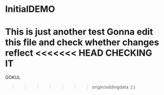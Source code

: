 
# InitialDEMO
This is just another test
Gonna edit this file and check whether changes reflect 
<<<<<<< HEAD
CHECKING IT
=======
GOKUL
>>>>>>> origin/addingdata
:):)
